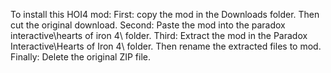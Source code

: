 To install this HOI4 mod:
First: copy the mod in the Downloads folder. Then cut the original download.
Second: Paste the mod into the paradox interactive\hearts of iron 4\ folder.
Third: Extract the mod in the Paradox Interactive\Hearts of Iron 4\ folder. Then rename the extracted files to mod.
Finally: Delete the original ZIP file.

